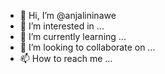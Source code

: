 - 👋 Hi, I’m @anjalininawe
- 👀 I’m interested in ...
- 🌱 I’m currently learning ...
- 💞️ I’m looking to collaborate on ...
- 📫 How to reach me ...

<!---
anjalininawe/anjalininawe is a ✨ special ✨ repository because its `README.md` (this file) appears on your GitHub profile.
You can click the Preview link to take a look at your changes.
--->
